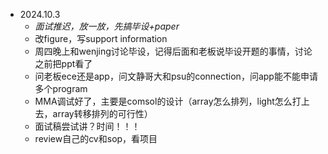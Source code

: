 
* 2024.10.3
  * *面试推迟，放一放，先搞毕设+paper*
  * 改figure，写support information
  * 周四晚上和wenjing讨论毕设，记得后面和老板说毕设开题的事情，讨论之前把ppt看了
  * 问老板ece还是app，问文静哥大和psu的connection，问app能不能申请多个program
  * MMA调试好了，主要是comsol的设计（array怎么排列，light怎么打上去，array转移排列的可行性）
  * 面试稿尝试讲？时间！！！
  * review自己的cv和sop，看项目